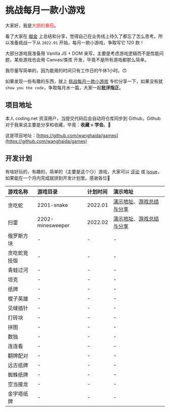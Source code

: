 # 挑战每月一款小游戏

大家好，我是<span style="color: #f5222d;">大胆的番茄</span>。

看了大家在 [掘金](https://juejin.cn/user/2735240659080696/posts) 上总结和分享，觉得自己在业务线上待久了都忘了怎么思考。所以准备挑战一下从 `2022.01` 开始，每月一款小游戏，争取写它 120 款！

大部分游戏我准备用 Vanilla JS + DOM 来写，主要是考虑游戏逻辑而不是性能问题，某些游戏也会用 Canvas/类库 开发，毕竟不是所有游戏都那么简单。

我尽量写简单的，因为能用的时间只有工作日的午休1小时。🙃

如果发现一些有趣的东西，就上 [挑战每月一款小游戏](https://juejin.cn/column/7049183737908559908) 专栏分享一下，如果没有就 `show you the code`，争取每月水一篇，大家一起**批评指正**。

## 项目地址

本人 coding.net 资深用户，当提交代码后会自动将仓库同步到 Github，Github 对于我来说主要是分享和收藏，毕竟：**收藏 = 学会**。🤔

这是项目地址：[https://github.com/wanghaida/games](https://github.com/wanghaida/games)

## 开发计划

有啥好玩的，有趣的，简单的（主要是这个😏）游戏，大家可以 [评论](https://juejin.cn/post/7049239761281613860#comment) 或 [Issue](https://github.com/wanghaida/games/issues)，如果能在一个月内完成就排到开发计划里。感谢各位🌹

游戏名称 | 游戏目录 | 计划时间 | 演示地址
:---|:---|:---|:---
贪吃蛇 | 2201-snake | 2022.01 | [演示地址](https://wanghaida.com/demo/2201-snake/index.html)、[游戏总结与分享](https://juejin.cn/post/7051411538577457183)
扫雷 | 2202-minesweeper | 2022.02 | [演示地址](https://wanghaida.com/demo/2202-minesweeper/index.html)、[游戏总结与分享](https://juejin.cn/post/7057005547307925540)
俄罗斯方块 | \- | \- | \-
贪吃蛇竞技版 | \- | \- | \-
青蛙过河 | \- | \- | \-
坦克 | \- | \- | \-
纸牌 | \- | \- | \-
棍子英雄 | \- | \- | \-
见缝插针 | \- | \- | \-
打砖块 | \- | \- | \-
拼图 | \- | \- | \-
数独 | \- | \- | \-
连连看 | \- | \- | \-
翻牌配对 | \- | \- | \-
远古纸牌 | \- | \- | \-
蜘蛛纸牌 | \- | \- | \-
空当接龙 | \- | \- | \-
金字塔纸牌 | \- | \- | \-
